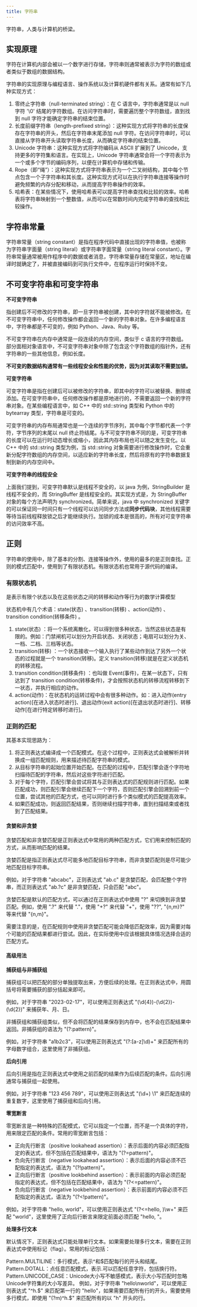 ```yaml
---
title: 字符串
---
```


字符串，人类与计算机的桥梁。

## 实现原理

字符在计算机内部会被以一个数字进行存储，字符串则通常被表示为字符的数组或者类似于数组的数据结构。

字符串的实现原理与编程语言、操作系统以及计算机硬件都有关系。通常有如下几种实现方式：

1. 零终止字符串（null-terminated string）：在 C 语言中，字符串通常是以 null 字符 '\0' 结尾的字符数组。在访问字符串时，需要遍历整个字符数组，直到找到 null 字符才能确定字符串的结束位置。
2. 长度前缀字符串（length-prefixed string）：这种实现方式将字符串的长度保存在字符串的开头，然后在字符串末尾添加 null 字符。在访问字符串时，可以直接从字符串开头读取字符串长度，从而确定字符串的结束位置。
3. Unicode 字符串：这种实现方式将字符编码从 ASCII 扩展到了 Unicode，支持更多的字符集和语言。在实现上，Unicode 字符串通常会将一个字符表示为一个或多个字节的编码序列，以便在计算机中存储和传输。
4. Rope（即“绳”）：这种实现方式将字符串表示为一个二叉树结构，其中每个节点包含一个子字符串和其长度。这种实现方式可以在执行字符串连接等操作时避免频繁的内存分配和移动，从而提高字符串操作的效率。
5. 哈希表：在某些情况下，使用哈希表可以提高字符串查找和比较的效率。哈希表将字符串映射到一个整数值，从而可以在常数时间内完成字符串的查找和比较操作。

## 字符串常量

字符串常量（string constant）是指在程序代码中直接出现的字符串值，也被称为字符串字面量（string literal）或字符串字面常量（string literal constant）。字符串常量通常被用作程序中的数据或者消息，字符串常量存储在常量区，地址在编译时就确定了，并被直接编码到可执行文件中，在程序运行时保持不变。

## 不可变字符串和可变字符串

**不可变字符串**

指创建后不可修改的字符串，即一旦字符串被创建，其中的字符就不能被修改。在不可变字符串中，任何修改操作都会返回一个新的字符串对象。在许多编程语言中，字符串都是不可变的，例如 Python、Java、Ruby 等。

不可变字符串在内存中通常是一段连续的内存空间，类似于 c 语言的字符数组。部分面相对象语言中，不可变字符串对象中除了包含这个字符数组的指针外，还有字符串的一些其他信息，例如长度。

**不可变的数据结构通常有一些线程安全和性能的优势，因为对其读取不需要加锁。**

**可变字符串**

可变字符串是指在创建后可以被修改的字符串，即其中的字符可以被替换、删除或添加。在可变字符串中，任何修改操作都是原地进行的，不需要返回一个新的字符串对象。在某些编程语言中，如 C++ 中的 std::string 类型和 Python 中的 bytearray 类型，字符串是可变的。

可变字符串的内存布局通常也是一个连续的字节序列，其中每个字节都代表一个字符，字节序列的末尾以 null 终止符结尾。与不可变字符串不同的是，可变字符串的长度可以在运行时动态增长或缩小，因此其内存布局也可以随之发生变化。以 C++ 中的 std::string 类型为例，当 std::string 对象需要进行修改操作时，它会重新分配字符数组的内存空间，以适应新的字符串长度，然后将原有的字符串数据复制到新的内存空间中。

**可变字符串的线程安全**

上面我们提到，可变字符串默认是线程不安全的，以 java 为例，StringBuilder 是线程不安全的，而 StringBuffer 是线程安全的。其实现方式是，为 StringBuffer 对象的每个方法声明为 synchronized。简单来说，java 中 synchronized 关键字的可以保证同一时间只有一个线程可以访问同步方法或**同步代码块**，其他线程需要等待当前线程释放锁之后才能继续执行。加锁的成本是很高的，所有对可变字符串的访问效率不高。

## 正则

字符串的使用中，除了基本的分割、连接等操作外，使用的最多的是正则查找。正则的模式匹配中，使用到了有限状态机。有限状态机也常用于源代码的编译。

### 有限状态机

是表示有限个状态以及在这些状态之间的转移和动作等行为的数学计算模型

状态机中有几个术语：state(状态) 、transition(转移) 、action(动作) 、transition condition(转移条件) 。

1. state(状态) ：将一个系统离散化，可以得到很多种状态，当然这些状态是有限的。例如：门禁闸机可以划分为开启状态、关闭状态；电扇可以划分为关、一档、二档、三档等状态。
2. transition(转移) ：一个状态接收一个输入执行了某些动作到达了另外一个状态的过程就是一个 transition(转移)。定义 transition(转移)就是在定义状态机的转移流程。
3. transition condition(转移条件) ：也叫做 Event(事件)，在某一状态下，只有达到了 transition condition(转移条件)，才会按照状态机的转移流程转移到下一状态，并执行相应的动作。
4. action(动作)：在状态机的运转过程中会有很多种动作。如：进入动作(entry action)[在进入状态时进行]、退出动作(exit action)[在退出状态时进行]、转移动作[在进行特定转移时进行]。

### 正则的匹配

其基本实现思路为：

1. 将正则表达式编译成一个匹配模式。在这个过程中，正则表达式会被解析并转换成一组匹配规则，用来描述待匹配字符串的模式。
2. 从目标字符串的起始位置开始匹配。在匹配的过程中，匹配引擎会逐个字符地扫描待匹配的字符串，然后对这些字符进行匹配。
3. 对于每个字符，匹配引擎会尝试将其与正则表达式的匹配规则进行匹配。如果匹配成功，则匹配引擎会继续匹配下一个字符，否则匹配引擎会回溯到前一个位置，尝试其他的匹配方式，也可以同时进行多个类似模式的匹配提高效率。
4. 如果匹配成功，则返回匹配结果，否则继续扫描字符串，直到扫描结束或者找到了匹配结果。

#### 贪婪和非贪婪

贪婪匹配和非贪婪匹配是正则表达式中常用的两种匹配方式，它们用来控制匹配的方式，从而影响匹配的结果。

贪婪匹配是指正则表达式尽可能多地匹配目标字符串，而非贪婪匹配则是尽可能少地匹配目标字符串。

例如，对于字符串 "abcabc"，正则表达式 "ab.c" 是贪婪匹配，会匹配整个字符串，而正则表达式 "ab.?c" 是非贪婪匹配，只会匹配 "abc"。

贪婪匹配是默认的匹配方式，可以通过在正则表达式中使用 "?" 来切换到非贪婪匹配。例如，使用 ".?" 来代替 "."，使用 "+?" 来代替 "+"，使用 "??", "{n,m}?" 等来代替 "{n,m}"。

需要注意的是，在匹配规则中使用非贪婪匹配可能会降低匹配效率，因为需要对每个可能的匹配结果都进行尝试。因此，在实际使用中应该根据具体情况选择合适的匹配方式。

#### 高级用法

**捕获组与非捕获组**

捕获组可以把匹配的部分单独提取出来，方便后续的处理。在正则表达式中，用圆括号将需要捕获的部分括起来即可。

例如，对于字符串 "2023-02-17"，可以使用正则表达式 "(\d{4})-(\d{2})-(\d{2})" 来捕获年、月、日。

非捕获组和捕获组类似，但不会将匹配的结果保存到内存中，也不会在匹配结果中返回。非捕获组的语法为 "(?:pattern)"。

例如，对于字符串 "a1b2c3"，可以使用正则表达式 "(?:[a-z]\d)+" 来匹配所有的字母数字组合，这里使用了非捕获组。

**后向引用**

后向引用是指在正则表达式中使用之前匹配的结果作为后续匹配的条件。后向引用通常与捕获组一起使用。

例如，对于字符串 "123 456 789"，可以使用正则表达式 "(\d+) \1" 来匹配连续的重复数字，这里使用了捕获组和后向引用。

**零宽断言**

零宽断言是一种特殊的匹配模式，它可以指定一个位置，而不是一个具体的字符，用来限定匹配的条件。常用的零宽断言包括：

- 正向先行断言（positive lookahead assertion）：表示后面的内容必须匹配指定的表达式，但不包括在匹配结果中，语法为 "(?=pattern)"。
- 负向先行断言（negative lookahead assertion）：表示后面的内容必须不匹配指定的表达式，语法为 "(?!pattern)"。
- 正向后行断言（positive lookbehind assertion）：表示前面的内容必须匹配指定的表达式，但不包括在匹配结果中，语法为 "(?<=pattern)"。
- 负向后行断言（negative lookbehind assertion）：表示前面的内容必须不匹配指定的表达式，语法为 "(?<!pattern)"。

例如，对于字符串 "hello, world"，可以使用正则表达式 "(?<=hello, )\w+" 来匹配 "world"，这里使用了正向后行断言来限定前面必须匹配 "hello, "。

**处理多行文本**

默认情况下，正则表达式只能处理单行文本。如果需要处理多行文本，需要在正则表达式中使用标记（flag）。常用的标记包括：

Pattern.MULTILINE：多行模式，表示^和$匹配每行的开头和结尾。
Pattern.DOTALL：点任意匹配模式，表示.可以匹配任意字符，包括换行符。
Pattern.UNICODE_CASE：Unicode大小写不敏感模式，表示大小写匹配时忽略Unicode字符集的大小写差异。
例如，对于字符串 "hello\nworld"，可以使用正则表达式 "^h.$" 来匹配第一行的 "hello"，如果需要匹配所有行的开头，需要使用多行模式，即使用 "(?m)^h.$" 来匹配所有的以 "h" 开头的行。
